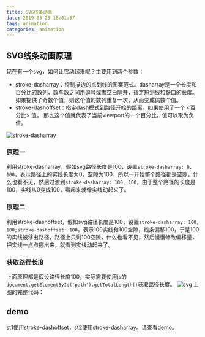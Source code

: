 ```yaml
---
title: SVG线条动画
date: 2019-03-25 18:01:57
tags: animation
categories: animation
---
```


## SVG线条动画原理
现在有一个svg，如何让它动起来呢？主要用到两个参数：
* stroke-dasharray：控制描边的点划线的图案范式。dasharray是一个长度和百分比的数列，数与数之间用逗号或者空白隔开，指定短划线和缺口的长度。如果提供了奇数个值，则这个值的数列重复一次，从而变成偶数个值。
* stroke-dashoffset：指定dash模式到路径开始的距离。如果使用了一个 <百分比> 值， 那么这个值就代表了当前viewport的一个百分比。值可以取为负值。

![stroke-dasharray](/img/stroke-dasharray.png)

### 原理一
利用stroke-dasharray，假如svg路径长度是100，设置`stroke-dasharray: 0, 100`，表示路径上的实线长度为0，空隙为100，所以一开始整个路径都是空隙，什么也看不见，然后过渡到`stroke-dasharray: 100, 100`，由于整个路径的长度是100，实线从0变成100，看起来就像实线动起来了。

### 原理二
利用stroke-dashoffset，假如svg路径长度是100，设置`stroke-dasharray: 100, 100;stroke-dashoffset: 100`，表示100实线和100空隙，线条偏移100，于是100的实线被移出路径，路径上只剩100空隙，什么也看不见，然后慢慢修改偏移量，把实线一点点挪出来，就看到实线动起来了。

### 获取路径长度
上面原理都是假设路径长度100，实际需要使用js的`document.getElementById('path').getTotalLength()`获取路径长度。
![svg](/img/svg-animation.webp)
上图的完整代码：

## demo
st1使用stroke-dashoffset，st2使用stroke-dasharray。请查看[demo](https://codepen.io/lovelyun/pen/QoRrRz)。

